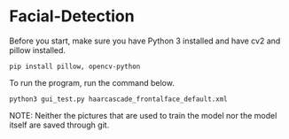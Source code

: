 # Facial-Detection
Before you start, make sure you have Python 3 installed and have cv2 and pillow installed.
```
pip install pillow, opencv-python
```
To run the program, run the command below.
```
python3 gui_test.py haarcascade_frontalface_default.xml
```
NOTE: Neither the pictures that are used to train the model nor the model itself are saved through git.
